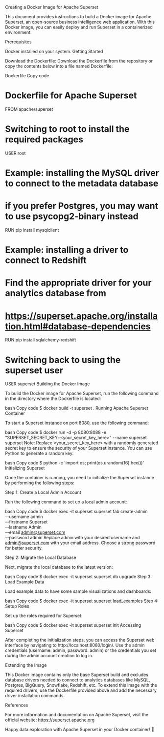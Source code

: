 Creating a Docker Image for Apache Superset

This document provides instructions to build a Docker image for Apache Superset, an open-source business intelligence web application. With this Docker image, you can easily deploy and run Superset in a containerized environment.

Prerequisites

Docker installed on your system.
Getting Started

Download the Dockerfile:
Download the Dockerfile from the repository or copy the contents below into a file named Dockerfile:

Dockerfile
Copy code
# Dockerfile for Apache Superset
FROM apache/superset

# Switching to root to install the required packages
USER root

# Example: installing the MySQL driver to connect to the metadata database
# if you prefer Postgres, you may want to use psycopg2-binary instead
RUN pip install mysqlclient

# Example: installing a driver to connect to Redshift
# Find the appropriate driver for your analytics database from
# https://superset.apache.org/installation.html#database-dependencies
RUN pip install sqlalchemy-redshift

# Switching back to using the superset user
USER superset
Building the Docker Image

To build the Docker image for Apache Superset, run the following command in the directory where the Dockerfile is located:

bash
Copy code
$ docker build -t superset .
Running Apache Superset Container

To start a Superset instance on port 8080, use the following command:

bash
Copy code
$ docker run -d -p 8080:8088 -e "SUPERSET_SECRET_KEY=<your_secret_key_here>" --name superset superset
Note: Replace <your_secret_key_here> with a randomly generated secret key to ensure the security of your Superset instance. You can use Python to generate a random key:

bash
Copy code
$ python -c 'import os; print(os.urandom(16).hex())'
Initializing Superset

Once the container is running, you need to initialize the Superset instance by performing the following steps:

Step 1: Create a Local Admin Account

Run the following command to set up a local admin account:

bash
Copy code
$ docker exec -it superset superset fab create-admin \
    --username admin \
    --firstname Superset \
    --lastname Admin \
    --email admin@superset.com \
    --password admin
Replace admin with your desired username and admin@superset.com with your email address. Choose a strong password for better security.

Step 2: Migrate the Local Database

Next, migrate the local database to the latest version:

bash
Copy code
$ docker exec -it superset superset db upgrade
Step 3: Load Example Data

Load example data to have some sample visualizations and dashboards:

bash
Copy code
$ docker exec -it superset superset load_examples
Step 4: Setup Roles

Set up the roles required for Superset:

bash
Copy code
$ docker exec -it superset superset init
Accessing Superset

After completing the initialization steps, you can access the Superset web interface by navigating to http://localhost:8080/login/. Use the admin credentials (username: admin, password: admin) or the credentials you set during the admin account creation to log in.

Extending the Image

This Docker image contains only the base Superset build and excludes database drivers needed to connect to analytics databases like MySQL, Postgres, BigQuery, Snowflake, Redshift, etc. To extend this image with the required drivers, use the Dockerfile provided above and add the necessary driver installation commands.

References

For more information and documentation on Apache Superset, visit the official website: https://superset.apache.org

Happy data exploration with Apache Superset in your Docker container! 🚀

